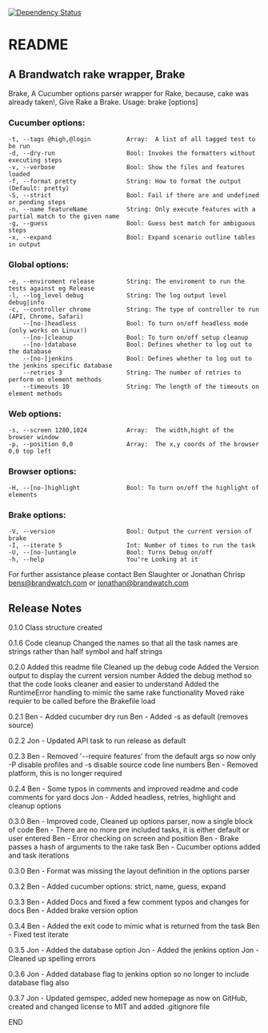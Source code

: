 <a href='https://gemnasium.com/benSlaughter/brake'><img src="https://gemnasium.com/benSlaughter/brake.png" alt="Dependency Status" /></a>

# README
## A Brandwatch rake wrapper, Brake

Brake, A Cucumber options parser wrapper for Rake, because, cake was already taken!, Give Rake a Brake.
Usage: brake <task> [options]

### Cucumber options:
    -t, --tags @high,@login          Array:  A list of all tagged test to be run
    -d, --dry-run                    Bool: Invokes the formatters without executing steps
    -v, --verbose                    Bool: Show the files and features loaded
    -f, --format pretty              String: How to format the output (Default: pretty)
    -S, --strict                     Bool: Fail if there are and undefined or pending steps
    -n, --name featureName           String: Only execute features with a partial match to the given name
    -g, --guess                      Bool: Guess best match for ambiguous steps
    -x, --expand                     Bool: Expand scenario outline tables in output

### Global options:
    -e, --enviroment release         String: The enviroment to run the tests against eg Release
    -l, --log_level debug            String: The log output level debug|info
    -c, --controller chrome          String: The type of controller to run (API, Chrome, Safari)
        --[no-]headless              Bool: To turn on/off headless mode (only works on Linux!)
        --[no-]cleanup               Bool: To turn on/off setup cleanup
        --[no-]database              Bool: Defines whether to log out to the database
        --[no-]jenkins               Bool: Defines whether to log out to the jenkins specific database
        --retries 3                  String: The number of retries to perform on element methods
        --timeouts 10                String: The length of the timeouts on element methods

### Web options:
    -s, --screen 1280,1024           Array:  The width,hight of the browser window
    -p, --position 0,0               Array:  The x,y coords of the browser 0,0 top left

### Browser options:
    -H, --[no-]highlight             Bool: To turn on/off the highlight of elements

### Brake options:
    -V, --version                    Bool: Output the current version of brake
    -I, --iterate 5                  Int: Number of times to run the task
    -U, --[no-]untangle              Bool: Turns Debug on/off
    -h, --help                       You're Looking at it

For further assistance please contact Ben Slaughter or Jonathan Chrisp
bens@brandwatch.com or jonathan@brandwatch.com

## Release Notes

0.1.0
Class structure created

0.1.6
Code cleanup
Changed the names so that all the task names are strings rather than half symbol and half strings

0.2.0
Added this readme file
Cleaned up the debug code
Added the Version output to display the current version number
Added the debug method so that the code looks cleaner and easier to understand
Added the RuntimeError handling to mimic the same rake functionality
Moved rake requier to be called before the Brakefile load

0.2.1
Ben - Added cucumber dry run
Ben - Added -s as default (removes source)

0.2.2
Jon - Updated API task to run release as default

0.2.3
Ben - Removed '--require features' from the default args so now only -P disable profiles and -s disable source code line numbers
Ben - Removed platform, this is no longer required

0.2.4
Ben - Some typos in comments and improved readme and code comments for yard docs
Jon - Added headless, retries, highlight and cleanup options

0.3.0
Ben - Improved code, Cleaned up options parser, now a single block of code
Ben - There are no more pre included tasks, it is either default or user entered
Ben - Error checking on screen and position
Ben - Brake passes a hash of arguments to the rake task
Ben - Cucumber options added and task iterations

0.3.0
Ben - Format was missing the layout definition in the options parser

0.3.2
Ben - Added cucumber options: strict, name, guess, expand

0.3.3
Ben - Added Docs and fixed a few comment typos and changes for docs
Ben - Added brake version option

0.3.4
Ben - Added the exit code to mimic what is returned from the task
Ben - Fixed test iterate

0.3.5
Jon - Added the database option
Jon - Added the jenkins option
Jon - Cleaned up spelling errors 

0.3.6 
Jon - Added database flag to jenkins option so no longer to include database flag also

0.3.7
Jon - Updated gemspec, added new homepage as now on GitHub, created and changed license to MIT and added .gitignore file

END
